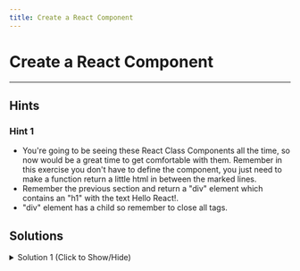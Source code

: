 ```yaml
---
title: Create a React Component
---
```

# Create a React Component


---
## Hints

### Hint 1
- You're going to be seeing these React Class Components all the time, so now would be a great time to get comfortable with them. Remember in this exercise you don't have to define the component, you just need to make a function return a little html in between the marked lines.
- Remember the previous section and return a "div" element which contains an "h1" with the text Hello React!.
- "div" element has a child so remember to close all tags.

## Solutions 

<details><summary>Solution 1 (Click to Show/Hide)</summary>

```jsx
class MyComponent extends React.Component {
  constructor(props) {
    super(props);
  }
  render() {
    // change code below this line
    return (
      <div>
       <h1>Hello React!</h1>
      </div>
    );
    // change code above this line
  }
};
```

Note that you don't need to put quotes around the text, because when you are working with JSX it is treated as HTML. Also check to make sure your spelling, case, and punctuation are correct! If all this code looks strange, go check out some of the great material on JavaScript ES6 here on freeCodeCamp.
</details>
